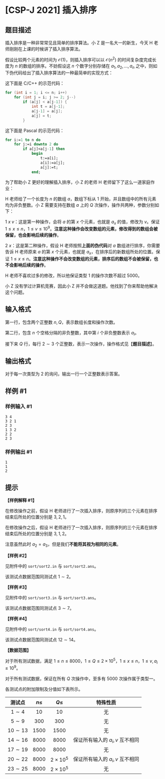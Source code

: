 # [CSP-J 2021] 插入排序

## 题目描述

插入排序是一种非常常见且简单的排序算法。小 Z 是一名大一的新生，今天 H 老师刚刚在上课的时候讲了插入排序算法。

假设比较两个元素的时间为 $\mathcal O(1)$，则插入排序可以以 $\mathcal O(n^2)$ 的时间复杂度完成长度为 $n$ 的数组的排序。不妨假设这 $n$ 个数字分别存储在 $a_1, a_2, \ldots, a_n$ 之中，则如下伪代码给出了插入排序算法的一种最简单的实现方式：

这下面是 C/C++ 的示范代码：

```cpp
for (int i = 1; i <= n; i++)
	for (int j = i; j >= 2; j--)
		if (a[j] < a[j-1]) {
			int t = a[j-1];
			a[j-1] = a[j];
			a[j] = t;
		}
```

这下面是 Pascal 的示范代码：

```pascal
for i:=1 to n do
	for j:=i downto 2 do
		if a[j]<a[j-1] then
			begin
				t:=a[i];
				a[i]:=a[j];
				a[j]:=t;
			end;
```

为了帮助小 Z 更好的理解插入排序，小 Z 的老师 H 老师留下了这么一道家庭作业：

H 老师给了一个长度为 $n$ 的数组 $a$，数组下标从 $1$ 开始，并且数组中的所有元素均为非负整数。小 Z 需要支持在数组 $a$ 上的 $Q$ 次操作，操作共两种，参数分别如下：

$1~x~v$：这是第一种操作，会将 $a$ 的第 $x$ 个元素，也就是 $a_x$ 的值，修改为 $v$。保证 $1 \le x \le n$，$1 \le v \le 10^9$。**注意这种操作会改变数组的元素，修改得到的数组会被保留，也会影响后续的操作**。

$2~x$：这是第二种操作，假设 H 老师按照**上面的伪代码**对 $a$ 数组进行排序，你需要告诉 H 老师原来 $a$ 的第 $x$ 个元素，也就是 $a_x$，在排序后的新数组所处的位置。保证 $1 \le x \le n$。**注意这种操作不会改变数组的元素，排序后的数组不会被保留，也不会影响后续的操作**。

H 老师不喜欢过多的修改，所以他保证类型 $1$ 的操作次数不超过 $5000$。

小 Z 没有学过计算机竞赛，因此小 Z 并不会做这道题。他找到了你来帮助他解决这个问题。

## 输入格式

第一行，包含两个正整数 $n, Q$，表示数组长度和操作次数。

第二行，包含 $n$ 个空格分隔的非负整数，其中第 $i$ 个非负整数表示 $a_i$。

接下来 $Q$ 行，每行 $2 \sim 3$ 个正整数，表示一次操作，操作格式见【**题目描述**】。

## 输出格式

对于每一次类型为 $2$ 的询问，输出一行一个正整数表示答案。

## 样例 #1

### 样例输入 #1
```
3 4
3 2 1
2 3
1 3 2
2 2
2 3
```

### 样例输出 #1

```
1
1
2
```

## 提示

**【样例解释 #1】**

在修改操作之前，假设 H 老师进行了一次插入排序，则原序列的三个元素在排序结束后所处的位置分别是 $3, 2, 1$。

在修改操作之后，假设 H 老师进行了一次插入排序，则原序列的三个元素在排序结束后所处的位置分别是 $3, 1, 2$。

注意虽然此时 $a_2 = a_3$，但是我们**不能将其视为相同的元素**。

**【样例 #2】**

见附件中的 `sort/sort2.in` 与 `sort/sort2.ans`。

该测试点数据范围同测试点 $1 \sim 2$。

**【样例 #3】**

见附件中的 `sort/sort3.in` 与 `sort/sort3.ans`。

该测试点数据范围同测试点 $3 \sim 7$。

**【样例 #4】**

见附件中的 `sort/sort4.in` 与 `sort/sort4.ans`。

该测试点数据范围同测试点 $12 \sim 14$。

**【数据范围】**

对于所有测试数据，满足 $1 \le n \le 8000$，$1 \le Q \le 2 \times {10}^5$，$1 \le x \le n$，$1 \le v,a_i \le 10^9$。

对于所有测试数据，保证在所有 $Q$ 次操作中，至多有 $5000$ 次操作属于类型一。

各测试点的附加限制及分值如下表所示。

| 测试点 | $n \le$ | $Q \le$ | 特殊性质 |
|:-:|:-:|:-:|:-:|
| $1 \sim 4$ | $10$ | $10$ | 无 |
| $5 \sim 9$ | $300$ | $300$ | 无 |
| $10 \sim 13$ | $1500$ | $1500$ | 无 |
| $14 \sim 16$ | $8000$ | $8000$| 保证所有输入的 $a_i,v$ 互不相同 |
| $17 \sim 19$ | $8000$ | $8000$ | 无 |
| $20 \sim 22$ | $8000$ | $2 \times 10^5$ | 保证所有输入的 $a_i,v$ 互不相同 |
| $23 \sim 25$ | $8000$ | $2 \times 10^5$ | 无 |
